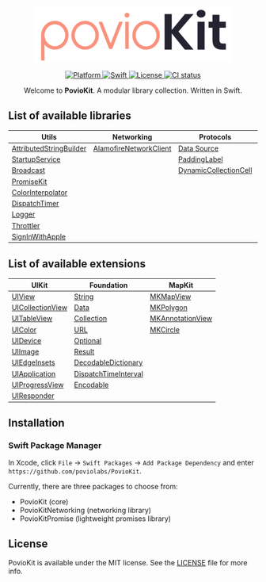 <p align="center">
    <img src="https://raw.githubusercontent.com/poviolabs/PovioKit/master/PovioKit.png" width="400" max-width="90%" alt="PovioKit" />
</p>

<p align="center">
    <a href="https://cocoapods.org/pods/PovioKit">
        <img src="https://img.shields.io/cocoapods/p/PovioKit.svg?style=flat" alt="Platform" />
    </a>
    <a href="https://swift.org/blog/swift-5-3-released/">
        <img src="https://img.shields.io/badge/Swift-5.3-orange.svg?style=flat" alt="Swift" />
    </a>
    <a href="https://cocoapods.org/pods/PovioKit">
        <img src="https://img.shields.io/cocoapods/l/PovioKit.svg?style=flat" alt="License" />
    </a>
    <a href="https://github.com/poviolabs/PovioKit/actions/workflows/CI.yml">
        <img src="https://github.com/poviolabs/PovioKit/actions/workflows/CI.yml/badge.svg" alt="CI status" />
    </a>
</p>

<p align="center">
    Welcome to <b>PovioKit</b>. A modular library collection. Written in Swift.
</p>


## List of available libraries

| Utils | Networking | Protocols | Views |
| --- | --- | --- | --- |
| [AttributedStringBuilder](Resources/Utilities/AttributedStringBuilder/) | [AlamofireNetworkClient](Resources/Networking/AlamofireNetworkClient/) | [Data Source](Resources/Protocols/DataSource/) | [GradientView](Resources/Views/GradientView/) |
| [StartupService](Resources/Utilities/StartupService/) | | [PaddingLabel](Resources/Views/PaddingLabel/) |
| [Broadcast](Resources/Utilities/Broadcast/) | | [DynamicCollectionCell](Resources/Views/DynamicCollectionCell/) |
| [PromiseKit](Resources/PromiseKit/) | | |
| [ColorInterpolator](Resources/Utilities/ColorInterpolator/) | | |
| [DispatchTimer](Resources/Utilities/DispatchTimer/) | | |
| [Logger](Resources/Utilities/Logger/) | | |
| [Throttler](Resources/Utilities/Throttler/) | | |
| [SignInWithApple](Resources/Utilities/SignInWithApple/) | | |

## List of available extensions

| UIKit | Foundation | MapKit |
| --- | --- | --- |
| [UIView](Sources/Extensions/UIKit/UIView+Povio.swift) | [String](Sources/Extensions/Foundation/String+Povio.swift) | [MKMapView](Sources/Extensions/MapKit/MKMapView+PovioKit.swift) |
| [UICollectionView](Sources/Extensions/UIKit/UICollectionView+Povio.swift) | [Data](Sources/Extensions/Foundation/Data+Povio.swift) | [MKPolygon](Sources/Extensions/MapKit/MKPolygon+PovioKit.swift) |
| [UITableView](Sources/Extensions/UIKit/UITableView+Povio.swift) | [Collection](Sources/Extensions/Foundation/Collection+Povio.swift) | [MKAnnotationView](Sources/Extensions/MapKit/MKAnnotationView+PovioKit.swift) |
| [UIColor](Sources/Extensions/UIKit/UIColor+Povio.swift) | [URL](Sources/Extensions/Foundation/URL+Povio.swift) | [MKCircle](Sources/Extensions/MapKit/MKCircle+PovioKit.swift) |
| [UIDevice](Sources/Extensions/UIKit/UIDevice+Povio.swift) | [Optional](Sources/Extensions/Foundation/Optional+Povio.swift) | |
| [UIImage](Sources/Extensions/UIKit/UIImage+Povio.swift) | [Result](Sources/Extensions/Foundation/Result+Povio.swift) | |
| [UIEdgeInsets](Sources/Extensions/UIKit/UIEdgeInsets+Povio.swift) | [DecodableDictionary](Sources/Extensions/Foundation/DecodableDictionary+Povio.swift) | |
| [UIApplication](Sources/Extensions/UIKit/UIApplication+Povio.swift) | [DispatchTimeInterval](Sources/Extensions/Foundation/DispatchTimeInterval+Povio.swift) | |
| [UIProgressView](Sources/Extensions/UIKit/UIProgressView+Povio.swift) | [Encodable](Sources/Extensions/Foundation/Encodable+Povio.swift) | |
| [UIResponder](Sources/Extensions/UIKit/UIResponder+Povio.swift) | |


## Installation

### Swift Package Manager

In Xcode, click `File` -> `Swift Packages` -> `Add Package Dependency` and enter `https://github.com/poviolabs/PovioKit`.

Currently, there are three packages to choose from:
- PovioKit (core)
- PovioKitNetworking (networking library)
- PovioKitPromise (lightweight promises library)


## License

PovioKit is available under the MIT license. See the [LICENSE](LICENSE) file for more info.
